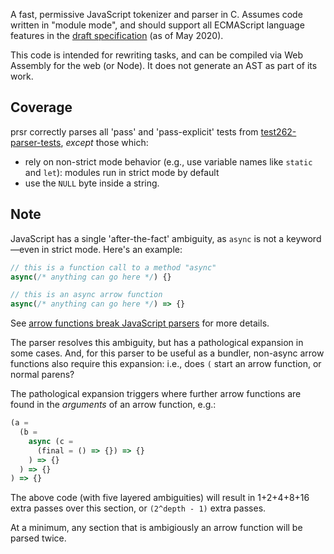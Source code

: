 A fast, permissive JavaScript tokenizer and parser in C.
Assumes code written in "module mode", and should support all ECMAScript language features in the [draft specification](https://github.com/tc39/proposals/blob/master/finished-proposals.md) (as of May 2020).

This code is intended for rewriting tasks, and can be compiled via Web Assembly for the web (or Node).
It does not generate an AST as part of its work.

## Coverage

prsr correctly parses all 'pass' and 'pass-explicit' tests from [test262-parser-tests](https://github.com/tc39/test262-parser-tests), _except_ those which:

- rely on non-strict mode behavior (e.g., use variable names like `static` and `let`): modules run in strict mode by default
- use the `NULL` byte inside a string.

## Note

JavaScript has a single 'after-the-fact' ambiguity, as `async` is not a keyword—even in strict mode.
Here's an example:

```js
// this is a function call to a method "async"
async(/* anything can go here */) {}

// this is an async arrow function
async(/* anything can go here */) => {}
```

See [arrow functions break JavaScript parsers](https://dev.to/samthor/arrow-functions-break-javascript-parsers-1ldp) for more details.

The parser resolves this ambiguity, but has a pathological expansion in some cases.
And, for this parser to be useful as a bundler, non-async arrow functions also require this expansion: i.e., does `(` start an arrow function, or normal parens?

The pathological expansion triggers where further arrow functions are found in the _arguments_ of an arrow function, e.g.:

```js
(a =
  (b =
    async (c =
      (final = () => {}) => {}
    ) => {}
  ) => {}
) => {}
```

The above code (with five layered ambiguities) will result in 1+2+4+8+16 extra passes over this section, or `(2^depth - 1)` extra passes.

At a minimum, any section that is ambigiously an arrow function will be parsed twice.
